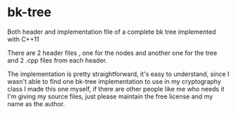 # bk-tree 
Both header and implementation file of a complete bk tree implemented with C++11

There are 2 header files , one for the nodes and another one for the tree and 2 .cpp files from each header.

The implementation is pretty straightforward, it's easy to understand, since I wasn't able to find one bk-tree implementation to use in my cryptography class I made this one myself, if there are other people like me who needs it 
I'm giving my source files, just please maintain the free license and my name as the author.
